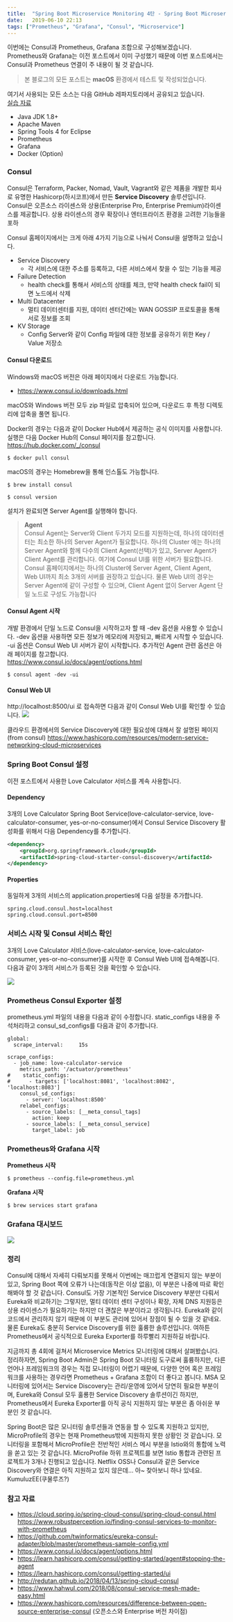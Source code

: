 ```yaml
---
title:  "Spring Boot Microservice Monitoring 4탄 - Spring Boot Microservice Monitoring with Consul, Prometheus and Grafana"
date:   2019-06-10 22:13
tags: ["Prometheus", "Grafana", "Consul", "Microservice"]
---
```


이번에는 Consul과 Prometheus, Grafana 조합으로 구성해보겠습니다. Prometheus와 Grafana는 이전 포스트에서 이미 구성했기 때문에 이번 포스트에서는 Consul과 Prometheus 연결이 주 내용이 될 것 같습니다.

> 본 블로그의 모든 포스트는 **macOS** 환경에서 테스트 및 작성되었습니다.  

여기서 사용되는 모든 소스는 다음 GitHub 레파지토리에서 공유되고 있습니다.  
[실습 자료](https://github.com/MangDan/spring-boot-monitoring)

* Java JDK 1.8+
* Apache Maven
* Spring Tools 4 for Eclipse
* Prometheus
* Grafana
* Docker (Option)

### Consul
Consul은 Terraform, Packer, Nomad, Vault, Vagrant와 같은 제품을 개발한 회사로 유명한 Hashicorp(하시코프)에서 만든 **Service Discovery** 솔루션입니다. Consul은 오픈소스 라이센스와 상용(Enterprise Pro, Enterprise Premium)라이센스를 제공합니다. 상용 라이센스의 경우 확장이나 엔터프라이즈 환경을 고려한 기능들을 포하

Consul 홈페이지에서는 크게 아래 4가지 기능으로 나눠서 Consul을 설명하고 있습니다.
* Service Discovery
  * 각 서비스에 대한 주소를 등록하고, 다른 서비스에서 찾을 수 있는 기능을 제공
* Failure Detection
  * health check를 통해서 서비스의 상태를 체크, 만약 health check fail이 되면 노드에서 삭제
* Multi Datacenter
  * 멀티 데이터센터를 지원, 데이터 센터간에는 WAN GOSSIP 프로토콜을 통해 서로 정보를 조회
* KV Storage
  * Config Server와 같이 Config 파일에 대한 정보를 공유하기 위한 Key / Value 저장소

#### Consul 다운로드
Windows와 macOS 버전은 아래 페이지에서 다운로드 가능합니다.
* https://www.consul.io/downloads.html

macOS와 Windows 버전 모두 zip 파일로 압축되어 있으며, 다운로드 후 특정 디렉토리에 압축을 풀면 됩니다.

Docker의 경우는 다음과 같이 Docker Hub에서 제공하는 공식 이미지를 사용합니다. 실행은 다음 Docker Hub의 Consul 페이지를 참고합니다.  
https://hub.docker.com/_/consul
```
$ docker pull consul
```

macOS의 경우는 Homebrew을 통해 인스톨도 가능합니다.
```
$ brew install consul

$ consul version
```

설치가 완료되면 Server Agent를 실행해야 합니다. 

> **Agent**  
> Consul Agent는 Server와 Client 두가지 모드를 지원하는데, 하나의 데이터센터는 최소한 하나의 Server Agent가 필요합니다. 하나의 Cluster 에는 하나의 Server Agent와 함께 다수의 Client Agent(선택)가 있고, Server Agent가 Client Agent를 관리합니다. 여기에 Consul UI를 위한 서버가 필요합니다. Consul 홈페이지에서는 하나의 Cluster에 Server Agent, Client Agent, Web UI까지 최소 3개의 서버를 권장하고 있습니다. 물론 Web UI의 경우는 Server Agent에 같이 구성할 수 있으며, Client Agent 없이 Server Agent 단일 노드로 구성도 가능합니다

#### Consul Agent 시작
개발 환경에서 단일 노드로 Consul을 시작하고자 할 때 -dev 옵션을 사용할 수 있습니다. -dev 옵션을 사용하면 모든 정보가 메모리에 저장되고, 빠르게 시작할 수 있습니다. -ui 옵션은 Consul  Web UI 서버가 같이 시작합니다. 추가적인 Agent 관련 옵션은 아래 페이지를 참고합니다.  
https://www.consul.io/docs/agent/options.html

```
$ consul agent -dev -ui
```

#### Consul Web UI
http://localhost:8500/ui 로 접속하면 다음과 같이 Consul Web UI를 확인할 수 있습니다.
![](../assets/images/msa-monitoring-consul-web-ui.png)


클라우드 환경에서의 Service Discovery에 대한 필요성에 대해서 잘 설명된 페이지 (from consul)
https://www.hashicorp.com/resources/modern-service-networking-cloud-microservices

### Spring Boot Consul 설정
이전 포스트에서 사용한 Love Calculator 서비스를 계속 사용합니다.

#### Dependency
3개의 Love Calculator Spring Boot Service(love-calculator-service, love-calculator-consumer, yes-or-no-consumer)에서 Consul Service Discovery 활성화를 위해서 다음 Dependency를 추가합니다.

```xml
<dependency>
    <groupId>org.springframework.cloud</groupId>
    <artifactId>spring-cloud-starter-consul-discovery</artifactId>
</dependency>
```

#### Properties
동일하게 3개의 서비스의 application.properties에 다음 설정을 추가합니다.
```properties
spring.cloud.consul.host=localhost
spring.cloud.consul.port=8500
```

### 서비스 시작 및 Consul 서비스 확인
3개의 Love Calculator 서비스(love-calculator-service, love-calculator-consumer, yes-or-no-consumer)를 시작한 후 Consul Web UI에 접속해봅니다. 다음과 같이 3개의 서비스가 등록된 것을 확인할 수 있습니다.

![](../assets/images/msa-monitoring-consul-registered-services.png)

### Prometheus Consul Exporter 설정
prometheus.yml 파일의 내용을 다음과 같이 수정합니다. static_configs 내용을 주석처리하고 consul_sd_configs를 다음과 같이 추가합니다.

```properties
global:
  scrape_interval:     15s

scrape_configs:
  - job_name: love-calculator-service
    metrics_path: '/actuator/prometheus'
#    static_configs:
#      - targets: ['localhost:8081', 'localhost:8082', 'localhost:8083']
    consul_sd_configs:
      - server: 'localhost:8500'
    relabel_configs:
      - source_labels: [__meta_consul_tags]
        action: keep
      - source_labels: [__meta_consul_service]
        target_label: job
```

### Prometheus와 Grafana 시작

**Prometheus 시작**
```
$ prometheus --config.file=prometheus.yml
```

**Grafana 시작**
```
$ brew services start grafana
```

### Grafana 대시보드
![](../assets/images/msa-monitoring-grafana-consul-prom-dashboard.png)

### 정리
Consul에 대해서 자세히 다뤄보지를 못해서 이번에는 매끄럽게 연결되지 않는 부분이 있고, Spring Boot 쪽에 오류가 나는데(동작은 이상 없음), 이 부분은 나중에 따로 확인해봐야 할 것 같습니다. Consul도 가장 기본적인 Service Discovery 부분만 다뤄서 Eureka와 비교하기는 그렇지만, 멀티 데이터 센터 구성이나 확장, 자체 DNS 지원등은 상용 라이센스가 필요하기는 하지만 더 괜찮은 부분이라고 생각됩니다. Eureka와 같이 코드에서 관리하지 않기 때문에 이 부분도 관리에 있어서 장점이 될 수 있을 것 같네요. 물론 Eureka도 충분히 Service Discovery를 위한 훌륭한 솔루션입니다. 여하튼 Prometheus에서 공식적으로 Eureka Exporter를 하루빨리 지원하길 바랍니다.

지금까지 총 4회에 걸쳐서 Microservice Metrics 모니터링에 대해서 살펴봤습니다. 
정리하자면, Spring Boot Admin은 Spring Boot 모니터링 도구로써 훌륭하지만, 다른 언어나 프레임워크의 경우는 직접 모니터링이 어렵기 때문에, 다양한 언어 혹은 프레임워크를 사용하는 경우라면 Prometheus + Grafana 조합이 더 좋다고 봅니다. MSA 모니터링에 있어서는 Service Discovery는 관리/운영에 있어서 당연히 필요한 부분이며, Eureka와 Consul 모두 훌룡한 Service Discovery 솔루션이긴 하지만, Prometheus에서 Eureka Exporter를 아직 공식 지원하지 않는 부분은 좀 아쉬운 부분인 것 같습니다.

Spring Boot은 많은 모니터링 솔루션들과 연동을 할 수 있도록 지원하고 있지만, MicroProfile의 경우는 현재 Prometheus밖에 지원하지 못한 상황인 것 같습니다. 모니터링을 포함해서 MicroProfile은 전반적인 서비스 메시 부분을 Istio와의 통합에 노력을 쏟고 있는 것 같습니다. MicroProfile 하위 프로젝트를 보면 Istio 통합과 관련된 프로젝트가 3개나 진행되고 있습니다. Netflix OSS나 Consul과 같은 Service Discovery와 연결은 아직 지원하고 있지 않은데... 아~ 찾아보니 하나 있네요. KumuluzEE(쿠물루즈?)


### 참고 자료
* https://cloud.spring.io/spring-cloud-consul/spring-cloud-consul.html  
https://www.robustperception.io/finding-consul-services-to-monitor-with-prometheus  
* https://github.com/twinformatics/eureka-consul-adapter/blob/master/prometheus-sample-config.yml  
* https://www.consul.io/docs/agent/options.html  
* https://learn.hashicorp.com/consul/getting-started/agent#stopping-the-agent
* https://learn.hashicorp.com/consul/getting-started/ui
* http://redutan.github.io/2018/04/13/spring-cloud-consul
* https://www.hahwul.com/2018/08/consul-service-mesh-made-easy.html
* https://www.hashicorp.com/resources/difference-between-open-source-enterprise-consul (오픈소스와 Enterprise 버전 차이점)